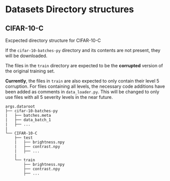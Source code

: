 Datasets Directory structures
=
CIFAR-10-C
-
Excpected directory structure for CIFAR-10-C

If the `cifar-10-batches-py` directory and its contents are not present, they will be downloaded.

The files in the `train` directory are expected to be the **corrupted** version of the original training set.

**Currently**, the files in `train` are also expected to only contain their level 5 corruption.
For files containing all levels, the necessary code additions have been added as comments
in `data_loader.py`. This will be changed to only use files with all 5 severity levels in the near future.

```
args.dataroot
├── cifar-10-batches-py
|   ├── batches.meta
|   ├── data_batch_1
|   ├── ...
|
└── CIFAR-10-C
    ├── test
    |   ├── brightness.npy
    |   ├── contrast.npy
    |   ├── ...
    |
    └── train
        ├── brightness.npy
        ├── contrast.npy
        ├── ...

```